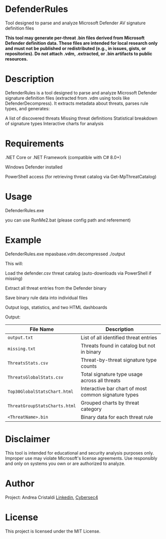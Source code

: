 # DefenderRules
Tool designed to parse and analyze Microsoft Defender AV signature definition files 

**This tool may generate per-threat .bin files derived from Microsoft Defender definition data.
These files are intended for local research only and must not be published or redistributed (e.g., in issues, gists, or repositories).
Do not attach .vdm, .extracted, or .bin artifacts to public resources.**

# Description
DefenderRules is a tool designed to parse and analyze Microsoft Defender signature definition files (extracted from .vdm using tools like DefenderDecompress). It extracts metadata about threats, parses rule types, and generates:

A list of discovered threats
Missing threat definitions
Statistical breakdown of signature types
Interactive charts for analysis

# Requirements
.NET Core or .NET Framework (compatible with C# 8.0+)

Windows Defender installed

PowerShell access (for retrieving threat catalog via Get-MpThreatCatalog)



# Usage
DefenderRules.exe <ExtractedFilePath> <OutputDirectory>

you can use RunMe2.bat (please config path and referement)

# Example
DefenderRules.exe mpasbase.vdm.decompressed ./output

This will:

Load the defender.csv threat catalog (auto-downloads via PowerShell if missing)

Extract all threat entries from the Defender binary

Save binary rule data into individual files

Output logs, statistics, and two HTML dashboards

Output:

| File Name                     | Description                                          |
| ----------------------------- | ---------------------------------------------------- |
| `output.txt`                  | List of all identified threat entries                |
| `missing.txt`                 | Threats found in catalog but not in binary           |
| `ThreatsStats.csv`            | Threat-by-threat signature type counts               |
| `ThreatsGlobalStats.csv`      | Total signature type usage across all threats        |
| `Top30GlobalStatsChart.html`  | Interactive bar chart of most common signature types |
| `ThreatGroupStatsCharts.html` | Grouped charts by threat category                    |
| `<ThreatName>.bin`            | Binary data for each threat rule                     |


# Disclaimer
This tool is intended for educational and security analysis purposes only.
Improper use may violate Microsoft's license agreements. Use responsibly and only on systems you own or are authorized to analyze.

# Author
Project: Andrea Cristaldi <a href="https://www.linkedin.com/in/andreacristaldi/" target="blank_">Linkedin</a>, <a href="https://www.cybersec4.com" target="blank_">Cybersec4</a>

# License
This project is licensed under the MIT License.


